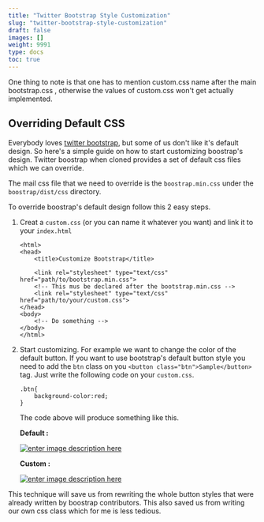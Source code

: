 ```yaml
---
title: "Twitter Bootstrap Style Customization"
slug: "twitter-bootstrap-style-customization"
draft: false
images: []
weight: 9991
type: docs
toc: true
---
```


One thing to note is that one has to mention custom.css name after the main bootstrap.css , otherwise the values of custom.css won't get actually implemented.

## Overriding Default CSS
Everybody loves [twitter bootstrap][1], but some of us don't like it's default design. So here's a simple guide on how to start customizing boostrap's design. Twitter boostrap when cloned provides a set of default css files which we can override.

The mail css file that we need to override is the `boostrap.min.css` under the `boostrap/dist/css` directory.

To override boostrap's default design follow this 2 easy steps.

 1. Creat a `custom.css` (or you can name it whatever you want) and link it to your `index.html`

    <!DOCTYPE html>
        <html>
        <head>
            <title>Customize Bootstrap</title>
        
            <link rel="stylesheet" type="text/css" href="path/to/bootstrap.min.css">
            <!-- This mus be declared after the bootstrap.min.css -->
            <link rel="stylesheet" type="text/css" href="path/to/your/custom.css">
        </head>
        <body>
            <!-- Do something -->
        </body>
        </html>
 2. Start customizing. For example we want to change the color of the default button. If you want to use bootstrap's default button style you need to add the `btn` class on you `<button class="btn">Sample</button>` tag. Just write the following code on your `custom.css`.

        .btn{
            background-color:red;
        }
    
    The code above will produce something like this.

       **Default :**

       [![enter image description here][2]][2]

       **Custom :**

       [![enter image description here][3]][3]


This technique will save us from rewriting the whole button styles that were already written by boostrap contributors. This also saved us from writing our own css class which for me is less tedious.    


  [1]: http://getbootstrap.com/getting-started/
  [2]: http://i.stack.imgur.com/kGiYg.png
  [3]: http://i.stack.imgur.com/0dud5.png


